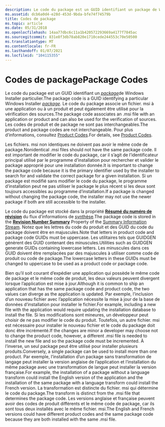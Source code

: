 ```yaml
---
description: Le code du package est un GUID identifiant un package de Windows Installer particulier.
ms.assetid: dcb6a0d4-e28d-453d-9bda-bfe74f74579b
title: Codes de package
ms.topic: article
ms.date: 05/31/2018
ms.openlocfilehash: 14aa77dbc6c11a1b420572293669a4177f7845ac
ms.sourcegitcommit: 831e8f3db78ab820e1710cede244553c70e50500
ms.translationtype: MT
ms.contentlocale: fr-FR
ms.lasthandoff: 01/07/2021
ms.locfileid: "104115355"
---
```

# <a name="package-codes"></a><span data-ttu-id="fa593-103">Codes de package</span><span class="sxs-lookup"><span data-stu-id="fa593-103">Package Codes</span></span>

<span data-ttu-id="fa593-104">Le code du package est un GUID identifiant un [*package*](p-gly.md)de Windows Installer particulier.</span><span class="sxs-lookup"><span data-stu-id="fa593-104">The package code is a GUID identifying a particular Windows Installer [*package*](p-gly.md).</span></span> <span data-ttu-id="fa593-105">Le code du package associe un fichier. msi à une application ou à un produit et peut également être utilisé pour la vérification des sources.</span><span class="sxs-lookup"><span data-stu-id="fa593-105">The package code associates an .msi file with an application or product and can also be used for the verification of sources.</span></span> <span data-ttu-id="fa593-106">Les codes de produit et de package ne sont pas interchangeables.</span><span class="sxs-lookup"><span data-stu-id="fa593-106">The product and package codes are not interchangeable.</span></span> <span data-ttu-id="fa593-107">Pour plus d’informations, consultez [Product Codes](product-codes.md).</span><span class="sxs-lookup"><span data-stu-id="fa593-107">For details, see [Product Codes](product-codes.md).</span></span>

<span data-ttu-id="fa593-108">Les fichiers. msi non identiques ne doivent pas avoir le même code de package.</span><span class="sxs-lookup"><span data-stu-id="fa593-108">Nonidentical .msi files should not have the same package code.</span></span> <span data-ttu-id="fa593-109">Il est important de modifier le code du package, car il s’agit de l’identificateur principal utilisé par le programme d’installation pour rechercher et valider le package approprié pour une installation donnée.</span><span class="sxs-lookup"><span data-stu-id="fa593-109">It is important to change the package code because it is the primary identifier used by the installer to search for and validate the correct package for a given installation.</span></span> <span data-ttu-id="fa593-110">Si un package est modifié sans modifier le code du package, le programme d’installation peut ne pas utiliser le package le plus récent si les deux sont toujours accessibles au programme d’installation.</span><span class="sxs-lookup"><span data-stu-id="fa593-110">If a package is changed without changing the package code, the installer may not use the newer package if both are still accessible to the installer.</span></span>

<span data-ttu-id="fa593-111">Le code du package est stocké dans la propriété [**Résumé du numéro de révision**](revision-number-summary.md) du flux d’informations de [synthèse](summary-information-stream.md).</span><span class="sxs-lookup"><span data-stu-id="fa593-111">The package code is stored in the [**Revision Number Summary**](revision-number-summary.md) Property of the [Summary Information Stream](summary-information-stream.md).</span></span> <span data-ttu-id="fa593-112">Notez que les lettres du code du produit et des GUID du code du package doivent être en majuscules.</span><span class="sxs-lookup"><span data-stu-id="fa593-112">Note that letters in product code and package code GUIDs must be uppercase.</span></span> <span data-ttu-id="fa593-113">Les utilitaires tels que GUIDGEN génèrent des GUID contenant des minuscules.</span><span class="sxs-lookup"><span data-stu-id="fa593-113">Utilities such as GUIDGEN generate GUIDs containing lowercase letters.</span></span> <span data-ttu-id="fa593-114">Les minuscules dans ces GUID doivent être remplacées par des majuscules à utiliser comme code de produit ou code de package.</span><span class="sxs-lookup"><span data-stu-id="fa593-114">The lowercase letters in these GUIDs must be changed to uppercase to be used as a product code or package code.</span></span>

<span data-ttu-id="fa593-115">Bien qu’il soit courant d’expédier une application qui possède le même code de package et le même code de produit, les deux valeurs peuvent divergent lorsque l’application est mise à jour.</span><span class="sxs-lookup"><span data-stu-id="fa593-115">Although it is common to ship an application that has the same package code and product code, the two values can diverge as the application is updated.</span></span> <span data-ttu-id="fa593-116">Par exemple, l’inclusion d’un nouveau fichier avec l’application nécessite la mise à jour de la base de données d’installation pour installer le fichier.</span><span class="sxs-lookup"><span data-stu-id="fa593-116">For example, including a new file with the application would require updating the installation database to install the file.</span></span> <span data-ttu-id="fa593-117">Si les modifications sont mineures, un développeur peut choisir de ne pas modifier le code du produit. Toutefois, un autre fichier. msi est nécessaire pour installer le nouveau fichier et le code du package doit donc être incrémenté.</span><span class="sxs-lookup"><span data-stu-id="fa593-117">If the changes are minor a developer may choose not to change the product code, however, a different .msi file is needed to install the new file and so the package code must be incremented.</span></span> <span data-ttu-id="fa593-118">À l’inverse, un seul package peut être utilisé pour installer plusieurs produits.</span><span class="sxs-lookup"><span data-stu-id="fa593-118">Conversely, a single package can be used to install more than one product.</span></span> <span data-ttu-id="fa593-119">Par exemple, l’installation d’un package sans transformation de langage peut installer la version anglaise de l’application et l’installation du même package avec une transformation de langue peut installer la version française.</span><span class="sxs-lookup"><span data-stu-id="fa593-119">For example, the installation of a package without a language transform could install the English version of the application and the installation of the same package with a language transform could install the French version.</span></span> <span data-ttu-id="fa593-120">La transformation est distincte du fichier. msi qui détermine le code du package.</span><span class="sxs-lookup"><span data-stu-id="fa593-120">The transform is distinct from the .msi file that determines the package code.</span></span> <span data-ttu-id="fa593-121">Les versions anglaise et française peuvent avoir des codes de produit différents et le même code de package, car ils sont tous deux installés avec le même fichier. msi.</span><span class="sxs-lookup"><span data-stu-id="fa593-121">The English and French versions could have different product codes and the same package code because they are both installed with the same .msi file.</span></span>

 

 



